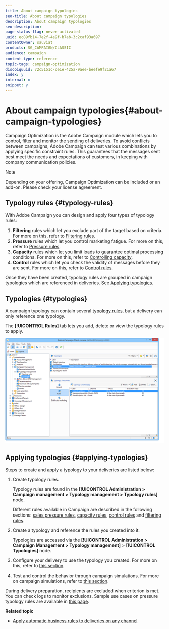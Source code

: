 ```yaml
---
title: About campaign typologies
seo-title: About campaign typologies
description: About campaign typologies
seo-description: 
page-status-flag: never-activated
uuid: ec89fb14-7e2f-4e9f-b7ab-3c2caf93a697
contentOwner: sauviat
products: SG_CAMPAIGN/CLASSIC
audience: campaign
content-type: reference
topic-tags: campaign-optimization
discoiquuid: 72c5151c-ce1e-425a-9aee-beefe9f21a67
index: y
internal: n
snippet: y
---
```


# About campaign typologies{#about-campaign-typologies}

Campaign Optimization is the Adobe Campaign module which lets you to control, filter and monitor the sending of deliveries. To avoid conflicts between campaigns, Adobe Campaign can test various combinations by applying specific constraint rules. This guarantees that the messages sent best meet the needs and expectations of customers, in keeping with company communication policies.

>[!NOTE]
>
>Depending on your offering, Campaign Optimization can be included or an add-on. Please check your license agreement.

## Typology rules {#typology-rules}

With Adobe Campaign you can design and apply four types of typology rules:

1. **Filtering** rules which let you exclude part of the target based on criteria. For more on this, refer to [Filtering rules](../../campaign/using/filtering-rules.md).
1. **Pressure** rules which let you control marketing fatigue. For more on this, refer to [Pressure rules](../../campaign/using/pressure-rules.md).
1. **Capacity** rules which let you limit loads to guarantee optimal processing conditions. For more on this, refer to [Controlling capacity](../../campaign/using/consistency-rules.md#controlling-capacity).
1. **Control** rules which let you check the validity of messages before they are sent. For more on this, refer to [Control rules](../../campaign/using/control-rules.md).

Once they have been created, typology rules are grouped in campaign typologies which are referenced in deliveries. See [Applying typologies](#applying-typologies).

## Typologies {#typologies}

A campaign typology can contain several [typology rules](#typology-rules), but a delivery can only reference one typology.

The **[!UICONTROL Rules]** tab lets you add, delete or view the typology rules to apply.

![](assets/campaign_opt_rules_tab.png)

## Applying typologies {#applying-typologies}

Steps to create and apply a typology to your deliveries are listed below:

1. Create typology rules.

   Typology rules are found in the **[!UICONTROL Administration > Campaign management > Typology management > Typology rules]** node.

   Different rules available in Campaign are described in the following sections: [sales pressure rules](../../campaign/using/pressure-rules.md), [capacity rules](../../campaign/using/consistency-rules.md#controlling-capacity), [control rules](../../campaign/using/control-rules.md) and [filtering rules](../../campaign/using/filtering-rules.md).

1. Create a typology and reference the rules you created into it.

   Typologies are accessed via the **[!UICONTROL Administration > Campaign Management > Typology management]** > **[!UICONTROL Typologies]** node. 

1. Configure your delivery to use the typology you created. For more on this, refer to [this section](../../campaign/using/applying-rules.md#applying-a-typology-to-a-delivery).
1. Test and control the behavior through campaign simulations. For more on campaign simulations, refer to [this section](../../campaign/using/campaign-simulations.md).

During delivery preparation, recipients are excluded when criterion is met. You can check logs to monitor exclusions. Sample use cases on pressure typology rules are available in [this page](../../campaign/using/pressure-rules.md#use-cases-on-pressure-rules).

**Related topic**

* [Apply automatic business rules to deliveries on any channel](https://helpx.adobe.com/campaign/kb/simplifying-campaign-management-acc.html#Applyautomaticbusinessrulestodeliveriesonanychannel)